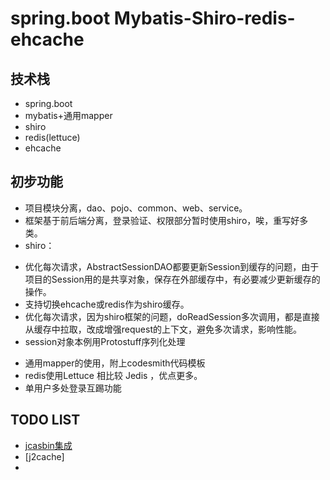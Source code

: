 # spring.boot Mybatis-Shiro-redis-ehcache

## 技术栈
- spring.boot
- mybatis+通用mapper
- shiro
- redis(lettuce)
- ehcache
## 初步功能
- 项目模块分离，dao、pojo、common、web、service。
- 框架基于前后端分离，登录验证、权限部分暂时使用shiro，唉，重写好多类。
- shiro：
* 优化每次请求，AbstractSessionDAO都要更新Session到缓存的问题，由于项目的Session用的是共享对象，保存在外部缓存中，有必要减少更新缓存的操作。
* 支持切换ehcache或redis作为shiro缓存。
* 优化每次请求，因为shiro框架的问题，doReadSession多次调用，都是直接从缓存中拉取，改成增强request的上下文，避免多次请求，影响性能。 
* session对象本例用Protostuff序列化处理
- 通用mapper的使用，附上codesmith代码模板
- redis使用Lettuce 相比较 Jedis ，优点更多。
- 单用户多处登录互踢功能


##  TODO LIST
* [jcasbin集成](https://github.com/casbin/jcasbin)
* [j2cache]
* 

